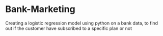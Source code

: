 # Bank-Marketing
Creating a logistic regression model using python on a bank data, to find out if the customer have subscribed to a specific plan or not
